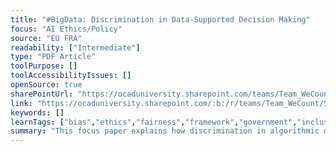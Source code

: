 ```yaml
---
title: "#BigData: Discrimination in Data-Supported Decision Making"
focus: "AI Ethics/Policy"
source: "EU FRA"
readability: ["Intermediate"]
type: "PDF Article"
toolPurpose: []
toolAccessibilityIssues: []
openSource: true
sharePointUrl: "https://ocaduniversity.sharepoint.com/teams/Team_WeCount/Shared%20Documents/Resources%20and%20Tools/Literature%20(curated)/%23BigData%20Discrimination%20in%20data-supported%20decision%20making.pdf"
link: "https://ocaduniversity.sharepoint.com/:b:/r/teams/Team_WeCount/Shared%20Documents/Resources%20and%20Tools/Literature%20(curated)/%23BigData%20Discrimination%20in%20data-supported%20decision%20making.pdf?csf=1&web=1&e=BND8ei"
keywords: []
learnTags: ["bias","ethics","fairness","framework","government","inclusivePractice","solution","trust"]
summary: "This focus paper explains how discrimination in algorithmic decision-making, a fundamental rights area affected by technological developments, can occur and suggests possible solutions.  "
---
```


